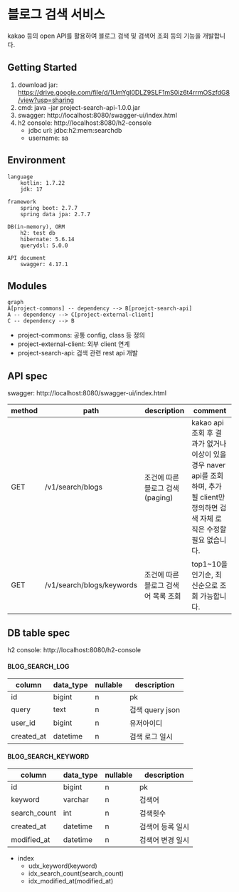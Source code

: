 # 블로그 검색 서비스 
kakao 등의 open API를 활용하여 블로그 검색 및 검색어 조회 등의 기능을 개발합니다. 

## Getting Started
1. download jar: https://drive.google.com/file/d/1UmYgl0DLZ9SLF1mS0iz6t4rrmOSzfdG8/view?usp=sharing
2. cmd: java -jar project-search-api-1.0.0.jar
3. swagger: http://localhost:8080/swagger-ui/index.html
4. h2 console: http://localhost:8080/h2-console
   - jdbc url: jdbc:h2:mem:searchdb
   - username: sa

## Environment
    language
        kotlin: 1.7.22
        jdk: 17

    framework
        spring boot: 2.7.7
        spring data jpa: 2.7.7

    DB(in-memory), ORM
        h2: test db
        hibernate: 5.6.14
        querydsl: 5.0.0

    API document
        swagger: 4.17.1

## Modules
```mermaid
graph
A[project-commons] -- dependency --> B[proejct-search-api]
A -- dependency --> C[project-external-client]
C -- dependency --> B
```
* project-commons: 공통 config, class 등 정의
* project-external-client: 외부 client 연계
* project-search-api: 검색 관련 rest api 개발

## API spec
swagger: http://localhost:8080/swagger-ui/index.html

| method | path                      | description           | comment                                                                                    |
|--------|---------------------------|-----------------------|--------------------------------------------------------------------------------------------|
| GET    | /v1/search/blogs          | 조건에 따른 블로그 검색(paging) | kakao api 조회 후 결과가 없거나 이상이 있을 경우 naver api를 조회하며, 추가 될 client만 정의하면 검색 자체 로직은 수정할 필요 없습니다. |
| GET    | /v1/search/blogs/keywords | 조건에 따른 블로그 검색어 목록 조회 | top1~10을 인기순, 최신순으로 조회 가능합니다.                                                              |

## DB table spec
h2 console: http://localhost:8080/h2-console

#### BLOG_SEARCH_LOG
| column     | data_type | nullable | description   |
|------------|-----------|----------|---------------|
| id         | bigint    | n        | pk            |
| query      | text      | n        | 검색 query json |
| user_id    | bigint    | n        | 유저아이디         |
| created_at | datetime  | n        | 검색 로그 일시      |

#### BLOG_SEARCH_KEYWORD
| column       | data_type | nullable | description |
|--------------|----------|----------|-------------|
| id           | bigint   | n        | pk          |
| keyword      | varchar  | n        | 검색어         |
| search_count | int      | n        | 검색횟수        |
| created_at   | datetime | n        | 검색어 등록 일시   |
| modified_at  | datetime | n        | 검색어 변경 일시   |
* index
  * udx_keyword(keyword)
  * idx_search_count(search_count)
  * idx_modified_at(modified_at)